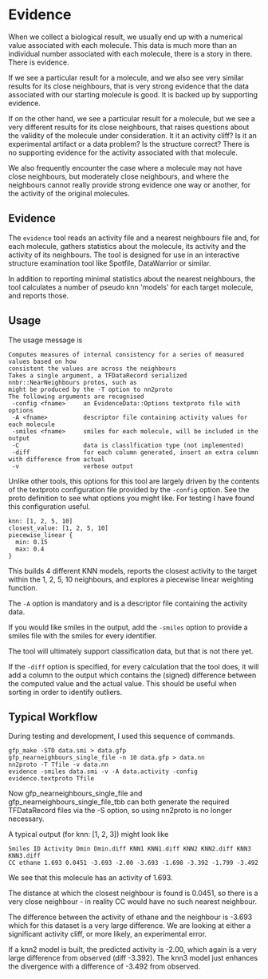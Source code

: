 # Evidence

When we collect a biological result, we usually end up with a numerical value
associated with each molecule. This data is much more than an individual number
associated with each molecule, there is a story in there. There is evidence.

If we see a particular result for a molecule, and we also see very similar
results for its close neighbours, that is very strong evidence that the data
associated with our starting molecule is good. It is backed up by supporting
evidence.

If on the other hand, we see a particular result for a molecule, but
we see a very different results for its close neighbours, that raises
questions about the validity of the molecule under consideration. It it
an activity cliff? Is it an experimental artifact or a data problem? Is
the structure correct? There is no supporting evidence for the activity
associated with that molecule.

We also frequently encounter the case where a molecule may not have close
neighbours, but moderately close neighbours, and where the neighbours
cannot really provide strong evidence one way or another, for the activity
of the original molecules.

## Evidence
The `evidence` tool reads an activity file and a nearest neighbours file
and, for each molecule, gathers statistics about the molecule, its activity
and the activity of its neighbours. The tool is designed for use in an
interactive structure examination tool like Spotfile, DataWarrior or similar.

In addition to reporting minimal statistics about the nearest neighbours,
the tool calculates a number of pseudo knn 'models' for each target molecule,
and reports those.

## Usage
The usage message is
```
Computes measures of internal consistency for a series of measured values based on how
consistent the values are across the neighbours
Takes a single argument, a TFDataRecord serialized nnbr::NearNeighbours protos, such as
might be produced by the -T option to nn2proto
The following arguments are recognised
 -config <fname>     an EvidenceData::Options textproto file with options
 -A <fname>          descriptor file containing activity values for each molecule
 -smiles <fname>     smiles for each molecule, will be included in the output
 -C                  data is classlfication type (not implemented)
 -diff               for each column generated, insert an extra column with difference from actual
 -v                  verbose output
```

Unlike other tools, this options for this tool are largely driven by the contents
of the textproto configuration file provided by the `-config` option. See the
proto definition to see what options you might like. For testing I have found
this configuration useful.
```
knn: [1, 2, 5, 10]
closest_value: [1, 2, 5, 10]
piecewise_linear {
  min: 0.15
  max: 0.4
}
```

This builds 4 different KNN models, reports the closest activity to the
target within the 1, 2, 5, 10 neighbours, and explores a piecewise linear
weighting function.

The `-A` option is mandatory and is a descriptor file containing the activity data.

If you would like smiles in the output, add the `-smiles` option to provide
a smiles file with the smiles for every identifier.

The tool will ultimately support classification data, but that is not there yet.

If the `-diff` option is specified, for every calculation that the tool does, it will
add a column to the output which contains the (signed) difference between the computed
value and the actual value. This should be useful when sorting in order to identify
outliers.

## Typical Workflow

During testing and development, I used this sequence of commands.
```
gfp_make -STD data.smi > data.gfp
gfp_nearneighbours_single_file -n 10 data.gfp > data.nn
nn2proto -T Tfile -v data.nn
evidence -smiles data.smi -v -A data.activity -config evidence.textproto Tfile
```

Now gfp_nearneighbours_single_file and gfp_nearneighbours_single_file_tbb can
both generate the required TFDataRecord files via the -S option, so using
nn2proto is no longer necessary.

A typical output (for knn: [1, 2, 3]) might look like
```
Smiles ID Activity Dmin Dmin.diff KNN1 KNN1.diff KNN2 KNN2.diff KNN3 KNN3.diff
CC ethane 1.693 0.0451 -3.693 -2.00 -3.693 -1.698 -3.392 -1.799 -3.492
```
We see that this molecule has an activity of 1.693.

The distance at which the closest neighbour is found is 0.0451, so there is
a very close neighbour - in reality CC would have no such nearest neighbour.

The difference between the activity of ethane and the neighbour is -3.693
which for this dataset is a very large difference. We are looking at either
a significant activity cliff, or more likely, an experimental error.

If a knn2 model is built, the predicted activity is -2.00, which again is
a very large difference from observed (diff -3.392). The knn3 model just
enhances the divergence with a difference of -3.492 from observed.
